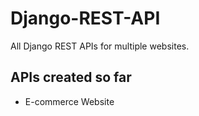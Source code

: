 # Django-REST-API
All Django REST APIs for multiple websites.

## APIs created so far
- E-commerce Website
